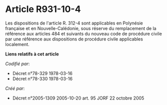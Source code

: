 # Article R931-10-4

Les dispositions de l'article R. 312-4 sont applicables en Polynésie française et en Nouvelle-Calédonie, sous réserve du
remplacement de la référence aux articles 484 et suivants du nouveau code de procédure civile par une référence aux
dispositions de procédure civile applicables localement.

**Liens relatifs à cet article**

_Codifié par_:

  - Décret n°78-329 1978-03-16
  - Décret n°78-330 1978-03-16

_Créé par_:

  - Décret n°2005-1309 2005-10-20 art. 95 JORF 22 octobre 2005
